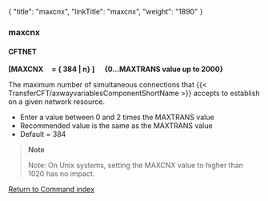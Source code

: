{
    "title": "maxcnx",
    "linkTitle": "maxcnx",
    "weight": "1890"
}<span id="maxcnx"></span>

### maxcnx

#### CFTNET

****[MAXCNX     = { <span class="underline">384</span>
&#124; n} ]      {0...MAXTRANS value up to 2000}****

The maximum number of simultaneous connections that {{< TransferCFT/axwayvariablesComponentShortName  >}} accepts
to establish on a given network resource.

- Enter
    a value between 0 and 2 times the MAXTRANS
    value
- Recommended value is the same as the MAXTRANS value
- Default = 384

> **Note**
>
> Note: On Unix systems, setting the MAXCNX value to higher than 1020 has no impact.

[Return to Command index](../../)
